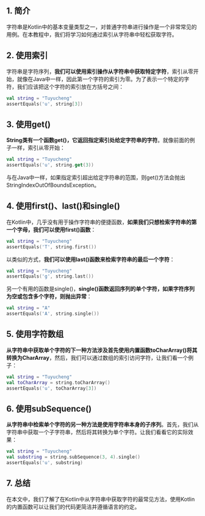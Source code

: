 ## 1. 简介

字符串是Kotlin中的基本变量类型之一，对普通字符串进行操作是一个非常常见的用例。在本教程中，我们将学习如何通过索引从字符串中轻松获取字符。

## 2. 使用索引

字符串是字符序列，**我们可以使用索引操作从字符串中获取特定字符**，索引从零开始，就像在Java中一样，因此第一个字符的索引为零。为了表示一个特定的字符，我们应该把这个字符的索引放在方括号之间：

```kotlin
val string = "Tuyucheng"
assertEquals('u', string[3])
```

## 3. 使用get() 

**String类有一个函数get()，它返回指定索引处给定字符串的字符**。就像前面的例子一样，索引从零开始：

```kotlin
val string = "Tuyucheng"
assertEquals('u', string.get(3))
```

与在Java中一样，如果指定索引超出给定字符串的范围，则get()方法会抛出StringIndexOutOfBoundsException。

## 4. 使用first()、last()和single()

在Kotlin中，几乎没有用于操作字符串的便捷函数，**如果我们只想检索字符串的第一个字母，我们可以使用first()函数**：

```kotlin
val string = "Tuyucheng"
assertEquals('T', string.first())
```

以类似的方式，**我们可以使用last()函数来检索字符串的最后一个字符**：

```kotlin
val string = "Tuyucheng"
assertEquals('g', string.last())
```

另一个有用的函数是single()，**single()函数返回序列的单个字符，如果字符序列为空或包含多个字符，则抛出异常**：

```kotlin
val string = "A"
assertEquals('A', string.single())
```

## 5. 使用字符数组

**从字符串中获取单个字符的下一种方法涉及首先使用内置函数toCharArray()将其转换为CharArray**，然后，我们可以通过数组的索引访问字符，让我们看一个例子：

```kotlin
val string = "Tuyucheng"
val toCharArray = string.toCharArray()
assertEquals('u', toCharArray[3])
```

## 6. 使用subSequence()

**从字符串中检索单个字符的另一种方法是使用字符串本身的子序列**。首先，我们从字符串中获取一个子字符串，然后将其转换为单个字符。让我们看看它的实际效果：

```kotlin
val string = "Tuyucheng"
val substring = string.subSequence(3, 4).single()
assertEquals('u', substring)
```

## 7. 总结

在本文中，我们了解了在Kotlin中从字符串中获取字符的最常见方法，使用Kotlin的内置函数可以让我们的代码更简洁并遵循语言的约定。